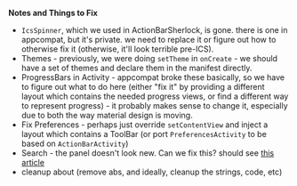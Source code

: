 **Notes and Things to Fix**

 * `IcsSpinner`, which we used in ActionBarSherlock, is gone. there is one in
  appcompat, but it's private. we need to replace it or figure out how to
  otherwise fix it (otherwise, it'll look terrible pre-ICS).
 * Themes - previously, we were doing `setTheme` in `onCreate` - we should have
  a set of themes and declare them in the manifest directly.
 * ProgressBars in Activity - appcompat broke these basically, so we have to
  figure out what to do here (either "fix it" by providing a different layout
  which contains the needed progress views, or find a different way to
  represent progress) - it probably makes sense to change it, especially due
  to both the way material design is moving.
 * Fix Preferences - perhaps just override `setContentView` and inject a layout
  which contains a ToolBar (or port `PreferencesActivity` to be based on
  `ActionBarActivity`)
 * Search - the panel doesn't look new. Can we fix this? should see [this
     article](https://chris.banes.me/2014/10/17/appcompat-v21/)
 * cleanup about (remove abs, and ideally, cleanup the strings, code, etc)
